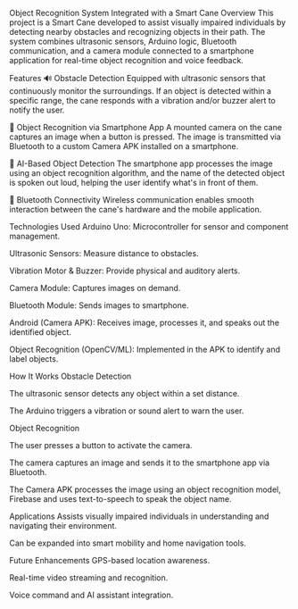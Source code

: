 Object Recognition System Integrated with a Smart Cane
Overview
This project is a Smart Cane developed to assist visually impaired individuals by detecting nearby obstacles and recognizing objects in their path. The system combines ultrasonic sensors, Arduino logic, Bluetooth communication, and a camera module connected to a smartphone application for real-time object recognition and voice feedback.

Features
🔊 Obstacle Detection
Equipped with ultrasonic sensors that continuously monitor the surroundings. If an object is detected within a specific range, the cane responds with a vibration and/or buzzer alert to notify the user.

📸 Object Recognition via Smartphone App
A mounted camera on the cane captures an image when a button is pressed. The image is transmitted via Bluetooth to a custom Camera APK installed on a smartphone.

🧠 AI-Based Object Detection
The smartphone app processes the image using an object recognition algorithm, and the name of the detected object is spoken out loud, helping the user identify what's in front of them.

🔗 Bluetooth Connectivity
Wireless communication enables smooth interaction between the cane's hardware and the mobile application.

Technologies Used
Arduino Uno: Microcontroller for sensor and component management.

Ultrasonic Sensors: Measure distance to obstacles.

Vibration Motor & Buzzer: Provide physical and auditory alerts.

Camera Module: Captures images on demand.

Bluetooth Module: Sends images to smartphone.

Android (Camera APK): Receives image, processes it, and speaks out the identified object.

Object Recognition (OpenCV/ML): Implemented in the APK to identify and label objects.

How It Works
Obstacle Detection

The ultrasonic sensor detects any object within a set distance.

The Arduino triggers a vibration or sound alert to warn the user.

Object Recognition

The user presses a button to activate the camera.

The camera captures an image and sends it to the smartphone app via Bluetooth.

The Camera APK processes the image using an object recognition model, Firebase and uses text-to-speech to speak the object name.

Applications
Assists visually impaired individuals in understanding and navigating their environment.

Can be expanded into smart mobility and home navigation tools.

Future Enhancements
GPS-based location awareness.

Real-time video streaming and recognition.

Voice command and AI assistant integration.

